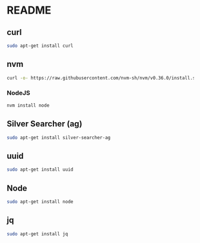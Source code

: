 # README

## curl

```bash
sudo apt-get install curl
```

## nvm

```bash
curl -o- https://raw.githubusercontent.com/nvm-sh/nvm/v0.36.0/install.sh | bash
```

### NodeJS

```bash
nvm install node
```

## Silver Searcher (ag)

```bash
sudo apt-get install silver-searcher-ag
```

## uuid

```bash
sudo apt-get install uuid
```

## Node

```bash
sudo apt-get install node
```

## jq

```bash
sudo apt-get install jq
```
